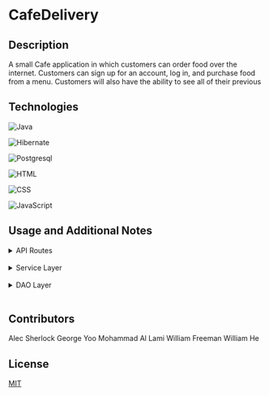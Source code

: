 # CafeDelivery

## Description

A small Cafe application in which customers can order food over the internet. Customers can sign up for an account, log in, and purchase food from a menu. Customers will also have the ability to see all of their previous 

## Technologies

![Java](https://img.shields.io/badge/java%20-%23323330.svg?&style=for-the-badge&logo=java&logoColor=%23F7DF1E)

![Hibernate](https://img.shields.io/badge/hibernate%20-%23E34F26.svg?&style=for-the-badge&logo=hibernate&logoColor=white)

![Postgresql](https://img.shields.io/badge/postgresql%20-%231572B6.svg?&style=for-the-badge&logo=postgres&logoColor=white)

![HTML](https://img.shields.io/badge/html5%20-%23E34F26.svg?&style=for-the-badge&logo=html5&logoColor=white)

![CSS](https://img.shields.io/badge/css3%20-%231572B6.svg?&style=for-the-badge&logo=css3&logoColor=white)

![JavaScript](https://img.shields.io/badge/javascript%20-%23323330.svg?&style=for-the-badge&logo=javascript&logoColor=%23F7DF1E)

## Usage and Additional Notes
<details>
    <summary>API Routes</summary>
    <br><details>
        <summary>GET orders by OrderId</summary><br>
        <strong>Endpoint:</strong> localhost:8080/CafeDelivery/api/order
        <br><br>
        <strong>Explanation:</strong> This route will take in the ID of any order and return the food items and prices associated with those food items in a JSON response. The format of the returned data will be an array of objects.
    </details>
    <br><details>
        <summary>GET all orders by CustomerId</summary><br>
        <strong>Endpoint:</strong> localhost:8080/CafeDelivery/api/orderbycustomer
        <br><br>
        <strong>Explanation:</strong><nl> This route will take in the ID of the currently authenticated user and return ALL orders associated with the user's Id in a JSON response. The format of the returned data will be an array of integers, each representing an Order Id.
    </details>
</details>

<br>

<details>
    <summary>Service Layer</summary>
    <br>
    <strong>All Service layer methods can be found at /src/main/java/service/Service.java</strong>
    <br><br>
    <strong>Method:</strong> localhost:8080/CafeDelivery/api/order
    <br>
    <strong>Explanation:</strong> This route will take in the ID of any order and return the food items and prices associated with those food items in a JSON response. The format of the returned data will be an array of objects.
    <br>
    <strong>Input:</strong>
    <br>
    <strong>Output:</strong>
    <br><br>
</details>

<br>

<details>
    <summary>DAO Layer</summary>
</details>

<br>

## Contributors

Alec Sherlock
George Yoo
Mohammad Al Lami
William Freeman
William He

## License

[MIT](https://choosealicense.com/licenses/mit/)
